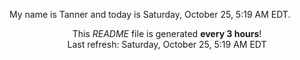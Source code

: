My name is Tanner and today is Saturday, October 25, 5:19 AM EDT.

<p align="center">This <i>README</i> file is generated <b>every 3 hours</b>!</br>Last refresh: Saturday, October 25, 5:19 AM EDT<br /></p>

